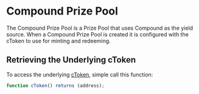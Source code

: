 # Compound Prize Pool

The Compound Prize Pool is a Prize Pool that uses Compound as the yield source.  When a Compound Prize Pool is created it is configured with the cToken to use for minting and redeeming.

## Retrieving the Underlying cToken

To access the underlying [cToken](https://compound.finance/docs/ctokens), simple call this function:

```javascript
function cToken() returns (address);
```

